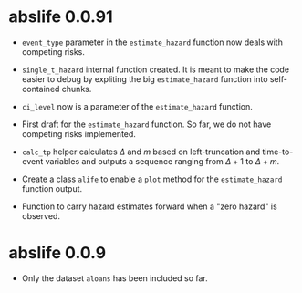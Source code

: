 # abslife 0.0.91

* `event_type` parameter in the `estimate_hazard` function now deals with
  competing risks.

* `single_t_hazard` internal function created. It is meant to make the code
  easier to debug by expliting the big `estimate_hazard` function into
  self-contained chunks.

* `ci_level` now is a parameter of the `estimate_hazard` function.

* First draft for the `estimate_hazard` function. So far, we do not have
  competing risks implemented.
  
* `calc_tp` helper calculates $\Delta$ and $m$ based on left-truncation and
  time-to-event variables and outputs a sequence ranging from $\Delta + 1$ to
  $\Delta + m$.
  
* Create a class `alife` to enable a `plot` method for the `estimate_hazard`
  function output.
  
* Function to carry hazard estimates forward when a "zero hazard" is observed.

# abslife 0.0.9

* Only the dataset `aloans` has been included so far.
